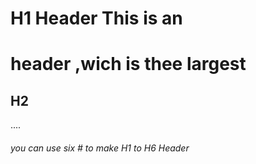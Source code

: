 # H1 Header This is an <h1> header ,wich is thee largest 

## H2
.... 
###### you can use six # to make H1 to H6 Header 
